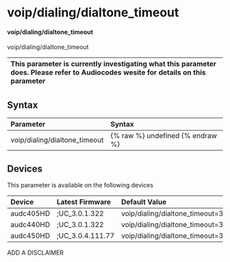 ﻿---
description: voip/dialing/dialtone_timeout
search: false
---

# voip/dialing/dialtone_timeout

#### voip/dialing/dialtone_timeout

voip/dialing/dialtone_timeout


| This parameter is currently investigating what this parameter does. Please refer to Audiocodes wesite for details on this parameter | 
| :--- |

## Syntax
| Parameter | Syntax |
| :--- | :--- |
|voip/dialing/dialtone_timeout | {% raw %} undefined {% endraw %}|

## Devices
This parameter is available on the following devices

| Device | Latest Firmware | Default Value |
|:---|:---|:---|
| audc405HD | ;UC_3.0.1.322 | voip/dialing/dialtone_timeout=30 
| audc440HD | ;UC_3.0.1.322 | voip/dialing/dialtone_timeout=30 
| audc450HD | ;UC_3.0.4.111.77 | voip/dialing/dialtone_timeout=30 

ADD A DISCLAIMER
